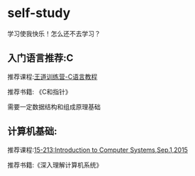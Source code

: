# self-study
学习使我快乐！怎么还不去学习？

## 入门语言推荐:C

推荐课程:[王道训练营-C语言教程](https://www.bilibili.com/video/BV1bQ4y1A7kB?spm_id_from=333.337.search-card.all.click&vd_source=0be7e6585a5e2d139cd3524579615507)

推荐书籍: 《C和指针》

需要一定数据结构和组成原理基础

## 计算机基础:

推荐课程:[15-213:Introduction to Computer Systems,Sep.1,2015](https://www.youtube.com/watch?v=4CpHpFu_KYM&list=PLQ5cMeVTtiJkUilq92Cw9D6RhAJhPJ_JX)

推荐书籍:《深入理解计算机系统》